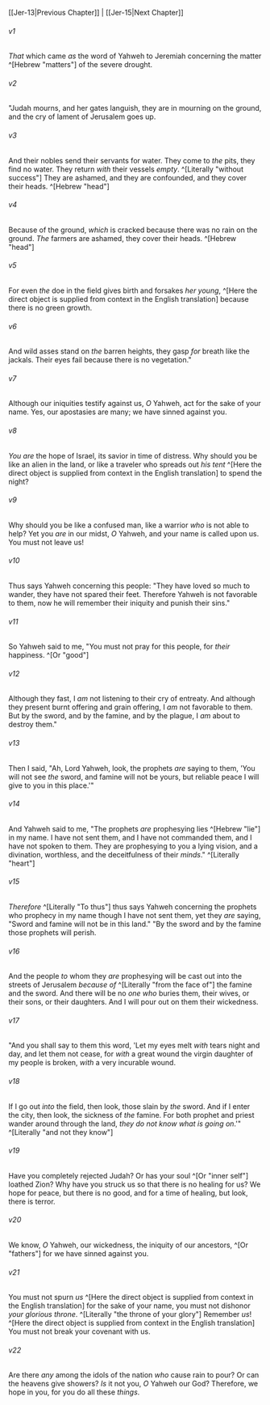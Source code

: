 ﻿---
aliases:
  - Jeremiah 14
---

[[Jer-13|Previous Chapter]] | [[Jer-15|Next Chapter]]

###### v1
_That_ which came _as_ the word of Yahweh to Jeremiah concerning the matter ^[Hebrew "matters"] of the severe drought.

###### v2
"Judah mourns, and her gates languish,
they are in mourning on the ground,
and the cry of lament of Jerusalem goes up.

###### v3
And their nobles send their servants for water.
They come to _the_ pits, they find no water.
They return _with_ their vessels _empty_. ^[Literally "without success"]
They are ashamed, and they are confounded,
and they cover their heads. ^[Hebrew "head"]

###### v4
Because of the ground, _which_ is cracked
because there was no rain on the ground.
_The_ farmers are ashamed,
they cover their heads. ^[Hebrew "head"]

###### v5
For even _the_ doe in the field gives birth and forsakes _her young_, ^[Here the direct object is supplied from context in the English translation]
because there is no green growth.

###### v6
And wild asses stand on _the_ barren heights,
they gasp _for_ breath like the jackals.
Their eyes fail
because there is no vegetation."

###### v7
Although our iniquities testify against us, _O_ Yahweh,
act for the sake of your name.
Yes, our apostasies are many;
we have sinned against you.

###### v8
_You are_ the hope of Israel,
its savior in time of distress.
Why should you be like an alien in the land,
or like a traveler who spreads out _his tent_  ^[Here the direct object is supplied from context in the English translation] to spend the night?

###### v9
Why should you be like a confused man,
like a warrior _who_ is not able to help?
Yet you _are_ in our midst, _O_ Yahweh,
and your name is called upon us.
You must not leave us!

###### v10
Thus says Yahweh concerning this people:
"They have loved so much to wander,
they have not spared their feet.
Therefore Yahweh is not favorable to them,
now he will remember their iniquity and punish their sins."

###### v11
So Yahweh said to me, "You must not pray for this people, for _their_ happiness. ^[Or "good"]

###### v12
Although they fast, I _am_ not listening to their cry of entreaty. And although they present burnt offering and grain offering, I _am_ not favorable to them. But by the sword, and by the famine, and by the plague, I _am_ about to destroy them."

###### v13
Then I said, "Ah, Lord Yahweh, look, the prophets _are_ saying to them, 'You will not see _the_ sword, and famine will not be yours, but reliable peace I will give to you in this place.'"

###### v14
And Yahweh said to me, "The prophets _are_ prophesying lies ^[Hebrew "lie"] in my name. I have not sent them, and I have not commanded them, and I have not spoken to them. They are prophesying to you a lying vision, and a divination, worthless, and the deceitfulness of their _minds_." ^[Literally "heart"]

###### v15
_Therefore_ ^[Literally "To thus"] thus says Yahweh concerning the prophets who prophecy in my name though I have not sent them, yet they _are_ saying, "Sword and famine will not be in this land." "By the sword and by the famine those prophets will perish.

###### v16
And the people _to_ whom they _are_ prophesying will be cast out into the streets of Jerusalem _because of_ ^[Literally "from the face of"] the famine and the sword. And there will be no _one who_ buries them, their wives, or their sons, or their daughters. And I will pour out on them their wickedness.

###### v17
"And you shall say to them this word,
'Let my eyes melt _with_ tears night and day,
and let them not cease,
for _with_ a great wound the virgin daughter of my people is broken,
_with_ a very incurable wound.

###### v18
If I go out _into_ the field,
then look, those slain by _the_ sword.
And if I enter the city,
then look, the sickness of _the_ famine.
For both prophet and priest wander around through the land,
_they do not know what is going on_.'" ^[Literally "and not they know"]

###### v19
Have you completely rejected Judah?
Or has your soul ^[Or "inner self"] loathed Zion?
Why have you struck us
so that there is no healing for us?
We hope for peace, but there is no good,
and for a time of healing, but look, there is terror.

###### v20
We know, _O_ Yahweh, our wickedness,
the iniquity of our ancestors, ^[Or "fathers"]
for we have sinned against you.

###### v21
You must not spurn _us_ ^[Here the direct object is supplied from context in the English translation] for the sake of your name,
you must not dishonor _your glorious throne_. ^[Literally "the throne of your glory"]
Remember _us_! ^[Here the direct object is supplied from context in the English translation]
You must not break your covenant with us.

###### v22
Are there _any_ among the idols of the nation _who_ cause rain to pour?
Or can the heavens give showers?
_Is_ it not you, _O_ Yahweh our God?
Therefore, we hope in you, for you do all these _things_.